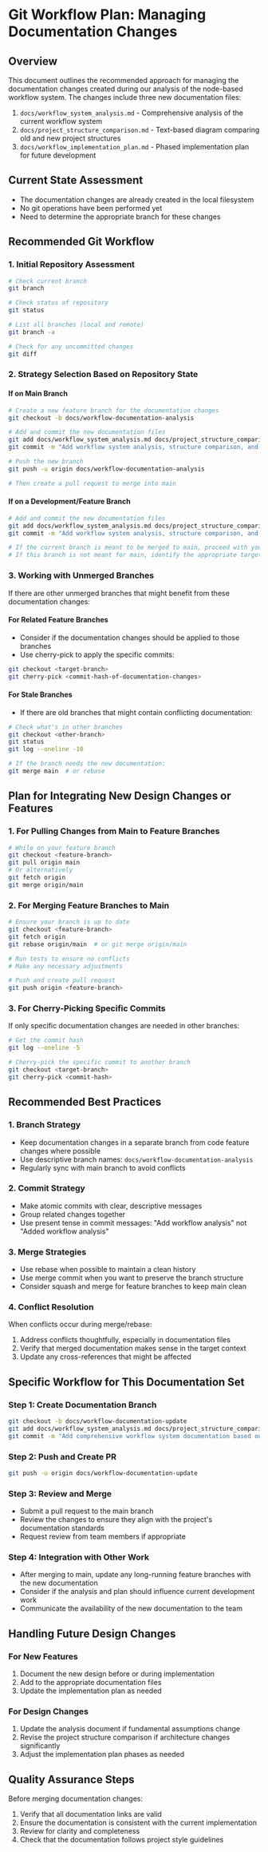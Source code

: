 # Git Workflow Plan: Managing Documentation Changes

## Overview
This document outlines the recommended approach for managing the documentation changes created during our analysis of the node-based workflow system. The changes include three new documentation files:
1. `docs/workflow_system_analysis.md` - Comprehensive analysis of the current workflow system
2. `docs/project_structure_comparison.md` - Text-based diagram comparing old and new project structures
3. `docs/workflow_implementation_plan.md` - Phased implementation plan for future development

## Current State Assessment
- The documentation changes are already created in the local filesystem
- No git operations have been performed yet
- Need to determine the appropriate branch for these changes

## Recommended Git Workflow

### 1. Initial Repository Assessment
```bash
# Check current branch
git branch

# Check status of repository
git status

# List all branches (local and remote)
git branch -a

# Check for any uncommitted changes
git diff
```

### 2. Strategy Selection Based on Repository State

#### If on Main Branch
```bash
# Create a new feature branch for the documentation changes
git checkout -b docs/workflow-documentation-analysis

# Add and commit the new documentation files
git add docs/workflow_system_analysis.md docs/project_structure_comparison.md docs/workflow_implementation_plan.md
git commit -m "Add workflow system analysis, structure comparison, and implementation plan"

# Push the new branch
git push -u origin docs/workflow-documentation-analysis

# Then create a pull request to merge into main
```

#### If on a Development/Feature Branch
```bash
# Add and commit the new documentation files
git add docs/workflow_system_analysis.md docs/project_structure_comparison.md docs/workflow_implementation_plan.md
git commit -m "Add workflow system analysis, structure comparison, and implementation plan"

# If the current branch is meant to be merged to main, proceed with your normal workflow
# If this branch is not meant for main, identify the appropriate target branch
```

### 3. Working with Unmerged Branches
If there are other unmerged branches that might benefit from these documentation changes:

#### For Related Feature Branches
- Consider if the documentation changes should be applied to those branches
- Use cherry-pick to apply the specific commits:
```bash
git checkout <target-branch>
git cherry-pick <commit-hash-of-documentation-changes>
```

#### For Stale Branches
- If there are old branches that might contain conflicting documentation:
```bash
# Check what's in other branches
git checkout <other-branch>
git status
git log --oneline -10

# If the branch needs the new documentation:
git merge main  # or rebase
```

## Plan for Integrating New Design Changes or Features

### 1. For Pulling Changes from Main to Feature Branches
```bash
# While on your feature branch
git checkout <feature-branch>
git pull origin main
# Or alternatively
git fetch origin
git merge origin/main
```

### 2. For Merging Feature Branches to Main
```bash
# Ensure your branch is up to date
git checkout <feature-branch>
git fetch origin
git rebase origin/main  # or git merge origin/main

# Run tests to ensure no conflicts
# Make any necessary adjustments

# Push and create pull request
git push origin <feature-branch>
```

### 3. For Cherry-Picking Specific Commits
If only specific documentation changes are needed in other branches:
```bash
# Get the commit hash
git log --oneline -5

# Cherry-pick the specific commit to another branch
git checkout <target-branch>
git cherry-pick <commit-hash>
```

## Recommended Best Practices

### 1. Branch Strategy
- Keep documentation changes in a separate branch from code feature changes where possible
- Use descriptive branch names: `docs/workflow-documentation-analysis`
- Regularly sync with main branch to avoid conflicts

### 2. Commit Strategy
- Make atomic commits with clear, descriptive messages
- Group related changes together
- Use present tense in commit messages: "Add workflow analysis" not "Added workflow analysis"

### 3. Merge Strategies
- Use rebase when possible to maintain a clean history
- Use merge commit when you want to preserve the branch structure
- Consider squash and merge for feature branches to keep main clean

### 4. Conflict Resolution
When conflicts occur during merge/rebase:
1. Address conflicts thoughtfully, especially in documentation files
2. Verify that merged documentation makes sense in the target context
3. Update any cross-references that might be affected

## Specific Workflow for This Documentation Set

### Step 1: Create Documentation Branch
```bash
git checkout -b docs/workflow-documentation-update
git add docs/workflow_system_analysis.md docs/project_structure_comparison.md docs/workflow_implementation_plan.md
git commit -m "Add comprehensive workflow system documentation based on analysis"
```

### Step 2: Push and Create PR
```bash
git push -u origin docs/workflow-documentation-update
```

### Step 3: Review and Merge
- Submit a pull request to the main branch
- Review the changes to ensure they align with the project's documentation standards
- Request review from team members if appropriate

### Step 4: Integration with Other Work
- After merging to main, update any long-running feature branches with the new documentation
- Consider if the analysis and plan should influence current development work
- Communicate the availability of the new documentation to the team

## Handling Future Design Changes

### For New Features
1. Document the new design before or during implementation
2. Add to the appropriate documentation files
3. Update the implementation plan as needed

### For Design Changes
1. Update the analysis document if fundamental assumptions change
2. Revise the project structure comparison if architecture changes significantly
3. Adjust the implementation plan phases as needed

## Quality Assurance Steps
Before merging documentation changes:
1. Verify that all documentation links are valid
2. Ensure the documentation is consistent with the current implementation
3. Review for clarity and completeness
4. Check that the documentation follows project style guidelines